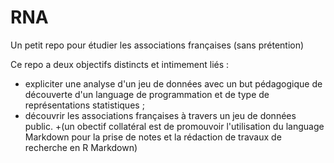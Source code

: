 # RNA
Un petit repo pour étudier les associations françaises (sans prétention)

Ce repo a deux objectifs distincts et intimement liés :
+ expliciter une analyse d'un jeu de données avec un but pédagogique de découverte d'un language de programmation
et de type de représentations statistiques ;
+ découvrir les associations françaises à travers un jeu de données public.
+(un obectif collatéral est de promouvoir l'utilisation du language Markdown pour la prise de notes et la rédaction de travaux de recherche en R Markdown)
